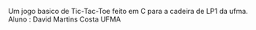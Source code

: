 Um jogo basico de Tic-Tac-Toe feito em C para a cadeira de LP1 da ufma.
Aluno : David Martins Costa
UFMA